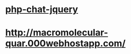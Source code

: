 # [php-chat-jquery](https://github.com/becodeorg/BXLCentral/tree/master/Projects/10-php-chat-jquery)
# http://macromolecular-quar.000webhostapp.com/

